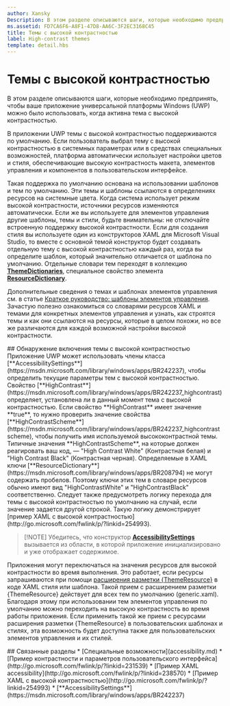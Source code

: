 ```yaml
---
author: Xansky
Description: В этом разделе описываются шаги, которые необходимо предпринять, чтобы ваше приложение универсальной платформы Windows (UWP) можно было использовать, когда активна тема с высокой контрастностью.
ms.assetid: FD7CA6F6-A8F1-47D8-AA6C-3F2EC3168C45
title: Темы с высокой контрастностью
label: High-contrast themes
template: detail.hbs
---
```


# Темы с высокой контрастностью  



В этом разделе описываются шаги, которые необходимо предпринять, чтобы ваше приложение универсальной платформы Windows (UWP) можно было использовать, когда активна тема с высокой контрастностью.

В приложении UWP темы с высокой контрастностью поддерживаются по умолчанию. Если пользователь выбрал тему с высокой контрастностью в системных параметрах или в средствах специальных возможностей, платформа автоматически использует настройки цветов и стиля, обеспечивающие высокую контрастность макета, элементов управления и компонентов в пользовательском интерфейсе.

Такая поддержка по умолчанию основана на использовании шаблонов и тем по умолчанию. Эти темы и шаблоны ссылаются в определениях ресурсов на системные цвета. Когда система использует режим высокой контрастности, источники ресурсов изменяются автоматически. Если же вы используете для элементов управления другие шаблоны, темы и стили, будьте внимательны: не отключайте встроенную поддержку высокой контрастности. Если для создания стиля вы используете один из конструкторов XAML для Microsoft Visual Studio, то вместе с основной темой конструктор будет создавать отдельную тему с высокой контрастностью каждый раз, когда вы определите шаблон, который значительно отличается от шаблона по умолчанию. Отдельные словари тем переходят в коллекцию [**ThemeDictionaries**](https://msdn.microsoft.com/library/windows/apps/BR208807), специальное свойство элемента [**ResourceDictionary**](https://msdn.microsoft.com/library/windows/apps/BR208794).

Дополнительные сведения о темах и шаблонах элементов управления см. в статье [Краткое руководство: шаблоны элементов управления](https://msdn.microsoft.com/library/windows/apps/xaml/Hh465374). Зачастую полезно ознакомиться со словарями ресурсов XAML и темами для конкретных элементов управления и узнать, как строятся темы и как они ссылаются на ресурсы, которые в целом похожи, но все же различаются для каждой возможной настройки высокой контрастности.

<span id="Detecting_when_a_high-contrast_theme_is_enabled"/>
<span id="detecting_when_a_high-contrast_theme_is_enabled"/>
<span id="DETECTING_WHEN_A_HIGH-CONTRAST_THEME_IS_ENABLED"/>
## Обнаружение включения темы с высокой контрастностью  
Приложение UWP может использовать члены класса [**AccessibilitySettings**](https://msdn.microsoft.com/library/windows/apps/BR242237), чтобы определить текущие параметры тем с высокой контрастностью. Свойство [**HighContrast**](https://msdn.microsoft.com/library/windows/apps/BR242237_highcontrast) определяет, установлена ли в данный момент тема с высокой контрастностью. Если свойство **HighContrast** имеет значение **true**, то нужно проверить значение свойства [**HighContrastScheme**](https://msdn.microsoft.com/library/windows/apps/BR242237_highcontrastscheme), чтобы получить имя используемой высококонтрастной темы. Типичные значения **HighContrastScheme**, на которые должен реагировать ваш код, — "High Contrast White" (Контрастная белая) и "High Contrast Black" (Контрастная черная). Определяемые в XAML ключи [**ResourceDictionary**](https://msdn.microsoft.com/library/windows/apps/BR208794) не могут содержать пробелов. Поэтому ключи этих тем в словаре ресурсов обычно имеют вид "HighContrastWhite" и "HighContrastBlack" соответственно. Следует также предусмотреть логику перехода для темы с высокой контрастностью по умолчанию на случай, если значение задается другой строкой. Такую логику демонстрирует [пример XAML с высокой контрастностью](http://go.microsoft.com/fwlink/p/?linkid=254993).

> [!NOTE] Убедитесь, что конструктор [**AccessibilitySettings**](https://msdn.microsoft.com/library/windows/apps/BR242237) вызывается из области, в которой приложение инициализировано и уже отображает содержимое.

Приложения могут переключаться на значения ресурсов для высокой контрастности во время выполнения. Это работает, если ресурсы запрашиваются при помощи [расширения разметки {ThemeResource}](https://msdn.microsoft.com/library/windows/apps/Mt185591) в коде XAML стиля или шаблона. Такой прием с расширением разметки {ThemeResource} действует для всех тем по умолчанию (generic.xaml). Благодаря этому при использовании тем элементов управления по умолчанию можно переходить на высокую контрастность во время работы приложения. Если применить такой же прием с ресурсами расширения разметки {ThemeResource} в пользовательских шаблонах и стилях, эта возможность будет доступна также для пользовательских элементов управления и их стилей.

<span id="related_topics"/>
## Связанные разделы  
* [Специальные возможности](accessibility.md)
* [Пример контрастности и параметров пользовательского интерфейса](http://go.microsoft.com/fwlink/p/?linkid=231539)
* [Пример XAML accessibility](http://go.microsoft.com/fwlink/p/?linkid=238570)
* [Пример XAML с высокой контрастностью](http://go.microsoft.com/fwlink/p/?linkid=254993)
* [**AccessibilitySettings**](https://msdn.microsoft.com/library/windows/apps/BR242237)


<!--HONumber=May16_HO2-->


